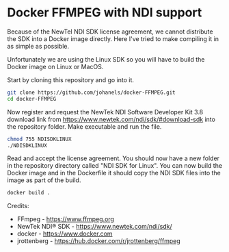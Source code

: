 # Docker FFMPEG with NDI support

Because of the NewTel NDI SDK license agreement, we cannot distribute the SDK into a Docker image directly. Here I've tried to make compiling it in as simple as possible.

Unfortunately we are using the Linux SDK so you will have to build the Docker image on Linux or MacOS.

Start by cloning this repository and go into it.

```bash
git clone https://github.com/johanels/docker-FFMPEG.git
cd docker-FFMPEG
```

Now register and request the NewTek NDI Software Developer Kit 3.8 download link from https://www.newtek.com/ndi/sdk/#download-sdk into the repository folder. Make executable and run the file.

```bash
chmod 755 NDISDKLINUX
./NDISDKLINUX
```

Read and accept the license agreement. You should now have a new folder in the repository directory called "NDI SDK for Linux". You can now build the Docker image and in the Dockerfile it should copy the NDI SDK files into the image as part of the build.

```bash
docker build .
```

Credits:
* FFmpeg - https://www.ffmpeg.org
* NewTek NDI® SDK - https://www.newtek.com/ndi/sdk/
* docker - https://www.docker.com
* jrottenberg - https://hub.docker.com/r/jrottenberg/ffmpeg
